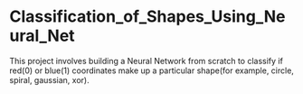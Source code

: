 # Classification_of_Shapes_Using_Neural_Net

This project involves building a Neural Network from scratch to classify if red(0) or blue(1) coordinates make up a particular shape(for example, circle, spiral, gaussian, xor).
 
